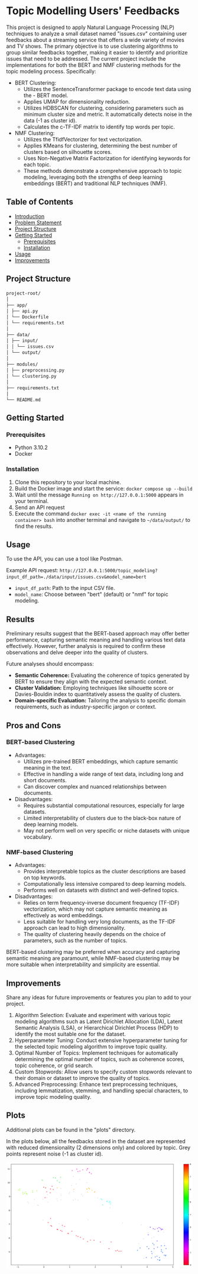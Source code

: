# Topic Modelling Users' Feedbacks

This project is designed to apply Natural Language Processing (NLP) techniques to analyze a small dataset named "issues.csv" containing user feedbacks about a streaming service that offers a wide variety of movies and TV shows. The primary objective is to use clustering algorithms to group similar feedbacks together, making it easier to identify and prioritize issues that need to be addressed.
The current project include the implementations for both the BERT and NMF clustering methods for the topic modeling process. Specifically:

- BERT Clustering:
  - Utilizes the SentenceTransformer package to encode text data using the - BERT model.
  - Applies UMAP for dimensionality reduction.
  - Utilizes HDBSCAN for clustering, considering parameters such as minimum cluster size and metric. It automatically detects noise in the data (-1 as cluster id).
  - Calculates the c-TF-IDF matrix to identify top words per topic.
- NMF Clustering:
  - Utilizes the TfidfVectorizer for text vectorization.
  - Applies KMeans for clustering, determining the best number of clusters based on silhouette scores.
  - Uses Non-Negative Matrix Factorization for identifying keywords for each topic.
  - These methods demonstrate a comprehensive approach to topic modeling, leveraging both the strengths of deep learning embeddings (BERT) and traditional NLP techniques (NMF).

## Table of Contents

- [Introduction](#introduction)
- [Problem Statement](#problem-statement)
- [Project Structure](#project-structure)
- [Getting Started](#getting-started)
  - [Prerequisites](#prerequisites)
  - [Installation](#installation)
- [Usage](#usage)
- [Improvements](#improvements)

## Project Structure

```
project-root/
│
├── app/
│ ├── api.py
│ └── Dockerfile
│ └── requirements.txt
│
├── data/
│ ├── input/
│ │ └── issues.csv
│ └── output/
│
├── modules/
│ ├── preprocessing.py
│ └── clustering.py
│
├── requirements.txt
│
└── README.md
```

## Getting Started

### Prerequisites

- Python 3.10.2
- Docker

### Installation

1. Clone this repository to your local machine.
2. Build the Docker image and start the service: `docker compose up --build`
3. Wait until the message `Running on http://127.0.0.1:5000` appears in your terminal.
4. Send an API request
5. Execute the command `docker exec -it <name of the running container> bash` into another terminal and navigate to `~/data/output/` to find the results.

## Usage

To use the API, you can use a tool like Postman.

Example API request:
`http://127.0.0.1:5000/topic_modeling?input_df_path=./data/input/issues.csv&model_name=bert`

- `input_df_path`: Path to the input CSV file.
- `model_name`: Choose between "bert" (default) or "nmf" for topic modeling.

## Results

Preliminary results suggest that the BERT-based approach may offer better performance, capturing semantic meaning and handling various text data effectively. However, further analysis is required to confirm these observations and delve deeper into the quality of clusters.

Future analyses should encompass:
- **Semantic Coherence:** Evaluating the coherence of topics generated by BERT to ensure they align with the expected semantic context.
- **Cluster Validation:** Employing techniques like silhouette score or Davies-Bouldin index to quantitatively assess the quality of clusters.
- **Domain-specific Evaluation:** Tailoring the analysis to specific domain requirements, such as industry-specific jargon or context.

## Pros and Cons
### BERT-based Clustering

- Advantages:
  - Utilizes pre-trained BERT embeddings, which capture semantic meaning in the text.
  - Effective in handling a wide range of text data, including long and short documents.
  - Can discover complex and nuanced relationships between documents.
- Disadvantages:
  - Requires substantial computational resources, especially for large datasets.
  - Limited interpretability of clusters due to the black-box nature of deep learning models.
  - May not perform well on very specific or niche datasets with unique vocabulary.

### NMF-based Clustering

- Advantages:
  - Provides interpretable topics as the cluster descriptions are based on top keywords.
  - Computationally less intensive compared to deep learning models.
  - Performs well on datasets with distinct and well-defined topics.
- Disadvantages:
  - Relies on term frequency-inverse document frequency (TF-IDF) vectorization, which may not capture semantic meaning as effectively as word embeddings.
  - Less suitable for handling very long documents, as the TF-IDF approach can lead to high dimensionality.
  - The quality of clustering heavily depends on the choice of parameters, such as the number of topics.

BERT-based clustering may be preferred when accuracy and capturing semantic meaning are paramount, while NMF-based clustering may be more suitable when interpretability and simplicity are essential.

## Improvements

Share any ideas for future improvements or features you plan to add to your project.
1. Algorithm Selection: Evaluate and experiment with various topic modeling algorithms such as Latent Dirichlet Allocation (LDA), Latent Semantic Analysis (LSA), or Hierarchical Dirichlet Process (HDP) to identify the most suitable one for the dataset.
2. Hyperparameter Tuning: Conduct extensive hyperparameter tuning for the selected topic modeling algorithm to improve topic quality.
3. Optimal Number of Topics: Implement techniques for automatically determining the optimal number of topics, such as coherence scores, topic coherence, or grid search.
4. Custom Stopwords: Allow users to specify custom stopwords relevant to their domain or dataset to improve the quality of topics.
5. Advanced Preprocessing: Enhance text preprocessing techniques, including lemmatization, stemming, and handling special characters, to improve topic modeling quality.

## Plots
Additional plots can be found in the "plots" directory.

In the plots below, all the feedbacks stored in the dataset are represented with reduced dimensionality (2 dimensions only) and colored by topic. Grey points represent noise (-1 as cluster id).

![HDBSCAN](plots/hdbscan_clustering_umap_dims_red.png)
